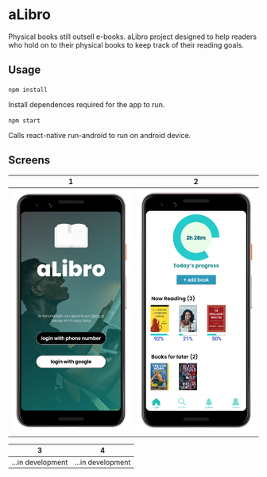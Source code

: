 # aLibro

Physical books still outsell e-books. aLibro project designed to help readers who hold on to their physical books to keep track of their reading goals.

## Usage

`npm install`

Install dependences required for the app to run.

`npm start`

Calls react-native run-android to run on android device.

## Screens
1                          |  2                      
:-------------------------:|:-------------------------:
![](documents/landing.png) |  ![](documents/dashboard.png)

3                          |  4
:-------------------------:|:-------------------------:
...in development             | ...in development
